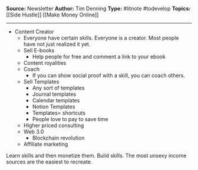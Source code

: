 **Source:** Newsletter
**Author:** Tim Denning
**Type:** #litnote #todevelop 
**Topics:** [[Side Hustle]] [[Make Money Online]]

----
- Content Creator
	- Everyone have certain skills. Everyone is a creator. Most people have not just realized it yet. 
	- Sell E-books
		- Help people for free and comment a link to your ebook
	- Content royalities
	- Coach
		- If you can show social proof with a skill, you can coach others.
	- Sell Templates
		- Any sort of templates
		- Journal templates
		- Calendar templates
		- Notion Templates
		- Templates= shortcuts
		- People love to pay to save time
	- HIgher priced consulting
	- Web 3.0
		- Blockchain revolution
	- Affiliate marketing

Learn skills and then monetize them. Build skills. The most unsexy income sources are the easiest to recreate. 